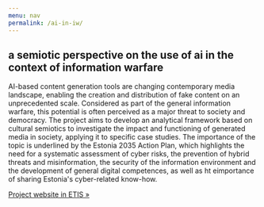 ```yaml
---
menu: nav
permalink: /ai-in-iw/
---
```


## a semiotic perspective on the use of ai in the context of information warfare


AI-based content generation tools are changing contemporary media landscape, enabling the creation and distribution of fake content on an unprecedented scale. Considered as part of the general information warfare, this potential is often perceived as a major threat to society and democracy. The project aims to develop an analytical framework based on cultural semiotics to investigate the impact and functioning of generated media in society, applying it to specific case studies. The importance of the topic is underlined by the Estonia 2035 Action Plan, which highlights the need for a systematic assessment of cyber risks, the prevention of hybrid threats and misinformation, the security of the information environment and the development of general digital competences, as well as ht eimportance of sharing Estonia's cyber-related know-how.


[Project website in ETIS »](https://www.etis.ee/Portal/Projects/Display/52d888fe-7246-4743-9692-c716a6cdf2cd)